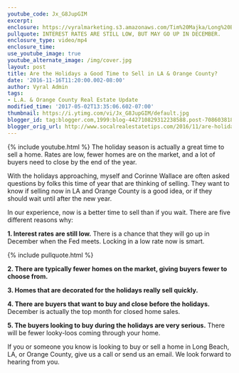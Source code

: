 ```yaml
---
youtube_code: Jx_G8JupGIM
excerpt:
enclosure: https://vyralmarketing.s3.amazonaws.com/Tim%20Majka/Long%20Beach%20Real%20Estate%20Agent-%20Nov%202.mp4
pullquote: INTEREST RATES ARE STILL LOW, BUT MAY GO UP IN DECEMBER.
enclosure_type: video/mp4
enclosure_time:
use_youtube_image: true
youtube_alternate_image: /img/cover.jpg
layout: post
title: Are the Holidays a Good Time to Sell in LA & Orange County?
date: '2016-11-16T11:20:00.002-08:00'
author: Vyral Admin
tags:
- L.A. & Orange County Real Estate Update
modified_time: '2017-05-02T13:35:06.602-07:00'
thumbnail: https://i.ytimg.com/vi/Jx_G8JupGIM/default.jpg
blogger_id: tag:blogger.com,1999:blog-442710829312238588.post-7086038189385146369
blogger_orig_url: http://www.socalrealestatetips.com/2016/11/are-holidays-good-time-to-sell-in-la.html
---
```

{% include youtube.html %}
The holiday season is actually a great time to sell a home. Rates are low, fewer homes are on the market, and a lot of buyers need to close by the end of the year.

With the holidays approaching, myself and Corinne Wallace are often asked questions by folks this time of year that are thinking of selling. They want to know if selling now in LA and Orange County is a good idea, or if they should wait until after the new year.

In our experience, now is a better time to sell than if you wait. There are five different reasons why:

**1. Interest rates are still low.** There is a chance that they will go up in December when the Fed meets. Locking in a low rate now is smart.

{% include pullquote.html %}

**2. There are typically fewer homes on the market, giving buyers fewer to choose from.**

**3. Homes that are decorated for the holidays really sell quickly.**

**4. There are buyers that want to buy and close before the holidays.** December is actually the top month for closed home sales.

**5. The buyers looking to buy during the holidays are very serious.** There will be fewer looky-loos coming through your home.

If you or someone you know is looking to buy or sell a home in Long Beach, LA, or Orange County, give us a call or send us an email. We look forward to hearing from you.
